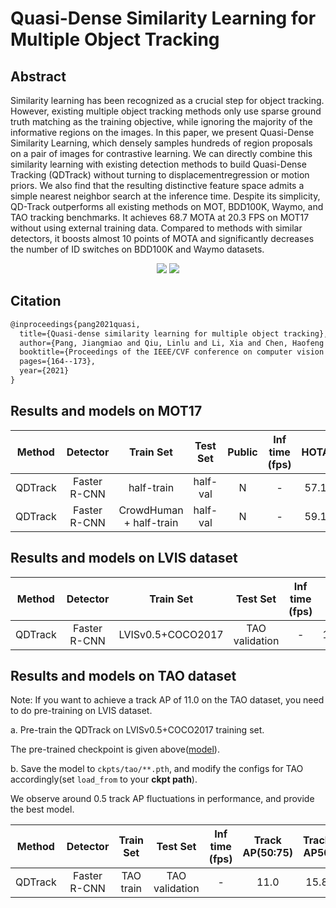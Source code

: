 # Quasi-Dense Similarity Learning for Multiple Object Tracking

## Abstract

<!-- [ABSTRACT] -->

Similarity learning has been recognized as a crucial step for object tracking. However, existing multiple object tracking methods only use sparse ground truth matching as the training objective, while ignoring the majority of the informative regions on the images. In this paper, we present Quasi-Dense Similarity Learning, which densely samples hundreds of region proposals on a pair of images for contrastive learning. We can directly combine this similarity learning with existing detection methods to build Quasi-Dense Tracking (QDTrack) without turning to displacementregression or motion priors. We also find that the resulting distinctive feature space admits a simple nearest neighbor search at the inference time. Despite its simplicity, QD-Track outperforms all existing methods on MOT, BDD100K, Waymo, and TAO tracking benchmarks. It achieves 68.7 MOTA at 20.3 FPS on MOT17 without using external training data. Compared to methods with similar detectors, it boosts almost 10 points of MOTA and significantly decreases the number of ID switches on BDD100K and Waymo datasets.

<!-- [IMAGE] -->

<div align="center">
  <img src="https://user-images.githubusercontent.com/48645550/158332287-79fb379b-d817-4aa8-8530-5f9d172b3ca7.png"/>
  <img src="https://user-images.githubusercontent.com/48645550/158332524-8ccaab0e-d379-4c6b-83e5-d75398af02bf.png"/>
</div>

## Citation

<!-- [ALGORITHM] -->

```latex
@inproceedings{pang2021quasi,
  title={Quasi-dense similarity learning for multiple object tracking},
  author={Pang, Jiangmiao and Qiu, Linlu and Li, Xia and Chen, Haofeng and Li, Qi and Darrell, Trevor and Yu, Fisher},
  booktitle={Proceedings of the IEEE/CVF conference on computer vision and pattern recognition},
  pages={164--173},
  year={2021}
}
```

## Results and models on MOT17

| Method  |   Detector   |        Train Set        | Test Set | Public | Inf time (fps) | HOTA | MOTA | IDF1 |  FP  |  FN   | IDSw. |                                            Config                                            |                                                                                                                                                   Download                                                                                                                                                   |
| :-----: | :----------: | :---------------------: | :------: | :----: | :------------: | :--: | :--: | :--: | :--: | :---: | :---: | :------------------------------------------------------------------------------------------: | :----------------------------------------------------------------------------------------------------------------------------------------------------------------------------------------------------------------------------------------------------------------------------------------------------------: |
| QDTrack | Faster R-CNN |       half-train        | half-val |   N    |       -        | 57.1 | 68.2 | 68.5 | 8373 | 42939 | 1071  |      [config](qdtrack_faster-rcnn_r50_fpn_8xb2-4e_mot17halftrain_test-mot17halfval.py)       |            [model](https://download.openmmlab.com/mmtracking/mot/qdtrack/mot_dataset/qdtrack_faster-rcnn_r50_fpn_4e_mot17_20220315_145635-76f295ef.pth) \| [log](https://download.openmmlab.com/mmtracking/mot/qdtrack/mot_dataset/qdtrack_faster-rcnn_r50_fpn_4e_mot17_20220315_145635.log.json)            |
| QDTrack | Faster R-CNN | CrowdHuman + half-train | half-val |   N    |       -        | 59.1 | 71.7 | 71.6 | 6072 | 38733 |  867  | [config](qdtrack_faster-rcnn_r50_fpn_8xb2-4e_crowdhuman-mot17halftrain_test-mot17halfval.py) | [model](https://download.openmmlab.com/mmtracking/mot/qdtrack/mot_dataset/qdtrack_faster-rcnn_r50_fpn_4e_crowdhuman_mot17_20220315_163453-68899b0a.pth) \| [log](https://download.openmmlab.com/mmtracking/mot/qdtrack/mot_dataset/qdtrack_faster-rcnn_r50_fpn_4e_crowdhuman_mot17_20220315_163453.log.json) |

## Results and models on LVIS dataset

| Method  |   Detector   |     Train Set     |    Test Set    | Inf time (fps) |  AP  | AP50 | AP75 | AP_S | AP_M | AP_L |                              Config                              |                                                                                                                                         Download                                                                                                                                         |
| :-----: | :----------: | :---------------: | :------------: | :------------: | :--: | :--: | :--: | :--: | :--: | :--: | :--------------------------------------------------------------: | :--------------------------------------------------------------------------------------------------------------------------------------------------------------------------------------------------------------------------------------------------------------------------------------: |
| QDTrack | Faster R-CNN | LVISv0.5+COCO2017 | TAO validation |       -        | 17.2 | 28.6 | 17.7 | 5.3  | 13.0 | 22.1 | [config](qdtrack_faster-rcnn_r101_fpn_8xb2-24e_lvis_test-tao.py) | [model](https://download.openmmlab.com/mmtracking/mot/qdtrack/tao_dataset/qdtrack_faster-rcnn_r101_fpn_24e_lvis_20220430_024513-88911daf.pth) \| [log](https://download.openmmlab.com/mmtracking/mot/qdtrack/tao_dataset/qdtrack_faster-rcnn_r101_fpn_24e_lvis_20220430_024513.log.json) |

## Results and models on TAO dataset

Note: If you want to achieve a track AP of 11.0 on the TAO dataset, you need to do pre-training on LVIS dataset.

a. Pre-train the QDTrack on LVISv0.5+COCO2017 training set.

The pre-trained checkpoint is given above([model](https://download.openmmlab.com/mmtracking/mot/qdtrack/tao_dataset/qdtrack_faster-rcnn_r101_fpn_24e_lvis_20220430_024513-88911daf.pth)).

b. Save the model to `ckpts/tao/**.pth`, and modify the configs for TAO accordingly(set `load_from` to your **ckpt path**).

We observe around 0.5 track AP fluctuations in performance, and provide the best model.

| Method  |   Detector   | Train Set |    Test Set    | Inf time (fps) | Track AP(50:75) | Track AP50 | Track AP75 |                         Config                         |                                                                                                                                        Download                                                                                                                                        |
| :-----: | :----------: | :-------: | :------------: | :------------: | :-------------: | :--------: | :--------: | :----------------------------------------------------: | :------------------------------------------------------------------------------------------------------------------------------------------------------------------------------------------------------------------------------------------------------------------------------------: |
| QDTrack | Faster R-CNN | TAO train | TAO validation |       -        |      11.0       |    15.8    |    6.1     | [config](qdtrack_faster-rcnn_r101_fpn_8xb2-12e_tao.py) | [model](https://download.openmmlab.com/mmtracking/mot/qdtrack/tao_dataset/qdtrack_faster-rcnn_r101_fpn_12e_tao_20220613_211934-7cbf4062.pth) \| [log](https://download.openmmlab.com/mmtracking/mot/qdtrack/tao_dataset/qdtrack_faster-rcnn_r101_fpn_12e_tao_20220613_211934.log.json) |
